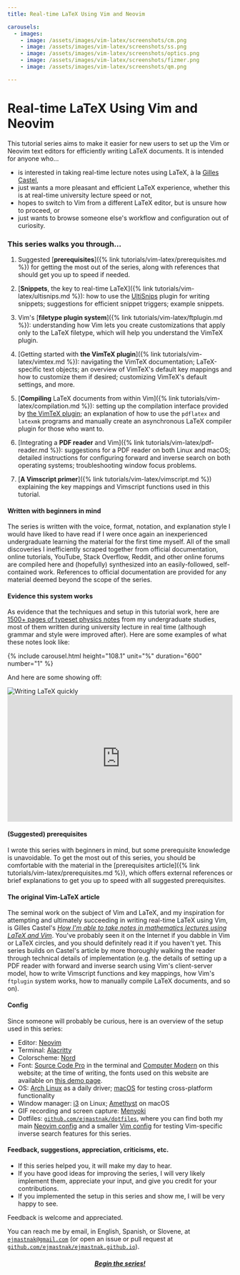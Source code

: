 ```yaml
---
title: Real-time LaTeX Using Vim and Neovim

carousels:
  - images: 
    - image: /assets/images/vim-latex/screenshots/cm.png
    - image: /assets/images/vim-latex/screenshots/ss.png
    - image: /assets/images/vim-latex/screenshots/optics.png
    - image: /assets/images/vim-latex/screenshots/fizmer.png
    - image: /assets/images/vim-latex/screenshots/qm.png

---
```

# Real-time LaTeX Using Vim and Neovim

This tutorial series aims to make it easier for new users to set up the Vim or Neovim text editors for efficiently writing LaTeX documents.
It is intended for anyone who...

- is interested in taking real-time lecture notes using LaTeX, à la [Gilles Castel](https://castel.dev/),
- just wants a more pleasant and efficient LaTeX experience, whether this is at real-time university lecture speed or not,
- hopes to switch to Vim from a different LaTeX editor, but is unsure how to proceed, or
- just wants to browse someone else's workflow and configuration out of curiosity.

### This series walks you through...
1. Suggested [**prerequisites**]({% link tutorials/vim-latex/prerequisites.md %}) for getting the most out of the series, along with references that should get you up to speed if needed.

1. [**Snippets**, the key to real-time LaTeX]({% link tutorials/vim-latex/ultisnips.md %}): how to use the [UltiSnips](https://github.com/SirVer/ultisnips) plugin for writing snippets; suggestions for efficient snippet triggers; example snippets.

1. Vim's [**filetype plugin system**]({% link tutorials/vim-latex/ftplugin.md %}): understanding how Vim lets you create customizations that apply only to the LaTeX filetype, which will help you understand the VimTeX plugin.

1. [Getting started with **the VimTeX plugin**]({% link tutorials/vim-latex/vimtex.md %}): navigating the VimTeX documentation;
   LaTeX-specific text objects;
   an overview of VimTeX's default key mappings and how to customize them if desired;
   customizing VimTeX's default settings, and more.

1. [**Compiling** LaTeX documents from within Vim]({% link tutorials/vim-latex/compilation.md %}): setting up the compilation interface provided by [the VimTeX plugin](https://github.com/lervag/vimtex);
   an explanation of how to use the `pdflatex` and `latexmk` programs and manually create an asynchronous LaTeX compiler plugin for those who want to.

1. [Integrating a **PDF reader** and Vim]({% link tutorials/vim-latex/pdf-reader.md %}): suggestions for a PDF reader on both Linux and macOS; detailed instructions for configuring forward and inverse search on both operating systems; troubleshooting window focus problems.

1. [**A Vimscript primer**]({% link tutorials/vim-latex/vimscript.md %}) explaining the key mappings and Vimscript functions used in this tutorial.

#### Written with beginners in mind
The series is written with the voice, format, notation, and explanation style I would have liked to have read if I were once again an inexperienced undergraduate learning the material for the first time myself.
All of the small discoveries I inefficiently scraped together from official documentation, online tutorials, YouTube, Stack Overflow, Reddit, and other online forums are compiled here and (hopefully) synthesized into an easily-followed, self-contained work.
References to official documentation are provided for any material deemed beyond the scope of the series.

#### Evidence this system works
As evidence that the techniques and setup in this tutorial work, here are [1500+ pages of typeset physics notes](https://ejmastnak.github.io/fmf.html) from my undergraduate studies, most of them written during university lecture in real time (although grammar and style were improved after).
Here are some examples of what these notes look like:

{% include carousel.html height="108.1" unit="%" duration="600" number="1" %}

And here are some showing off:

<image src="/assets/images/vim-latex/show-off/gauss.gif" alt="Writing LaTeX quickly" />

<div>
  <div style="position:relative;padding-top:56.25%;">
  <iframe src="https://www.youtube.com/embed/a7gpx0h-BuU" title="Fast LaTeX" frameborder="0" allowfullscreen
  style="position:absolute;top:0;left:0;width:100%;height:100%;"></iframe>
  </div>
</div>

#### (Suggested) prerequisites
I wrote this series with beginners in mind, but some prerequisite knowledge is unavoidable.
To get the most out of this series, you should be comfortable with the material in the [prerequisites article]({% link tutorials/vim-latex/prerequisites.md %}), which offers external references or brief explanations to get you up to speed with all suggested prerequisites.

#### The original Vim-LaTeX article
The seminal work on the subject of Vim and LaTeX, and my inspiration for attempting and ultimately succeeding in writing real-time LaTeX using Vim, is Gilles Castel's [*How I'm able to take notes in mathematics lectures using LaTeX and Vim*](https://castel.dev/post/lecture-notes-1/).
You've probably seen it on the Internet if you dabble in Vim or LaTeX circles, and you should definitely read it if you haven't yet.
This series builds on Castel's article by more thoroughly walking the reader through technical details of implementation (e.g. the details of setting up a PDF reader with forward and inverse search using Vim's client-server model, how to write Vimscript functions and key mappings, how Vim's `ftplugin` system works, how to manually compile LaTeX documents, and so on).

#### Config
Since someone will probably be curious, here is an overview of the setup used in this series:
- Editor: [Neovim](https://neovim.io/)
- Terminal: [Alacritty](https://alacritty.org/)
- Colorscheme: [Nord](https://www.nordtheme.com/)
- Font: [Source Code Pro](https://github.com/adobe-fonts/source-code-pro) in the terminal and [Computer Modern](https://www.tug.org/FontCatalogue/computermodern/) on this website; at the time of writing, the fonts used on this website are available on [this demo page](https://www.checkmyworking.com/cm-web-fonts/).
- OS: [Arch Linux](https://archlinux.org/) as a daily driver; [macOS](https://www.apple.com/macos/) for testing cross-platform functionality
- Window manager: [i3](https://i3wm.org/) on Linux; [Amethyst](https://ianyh.com/amethyst/) on macOS
- GIF recording and screen capture: [Menyoki](https://github.com/orhun/menyoki)
- Dotfiles: [`github.com/ejmastnak/dotfiles`](https://github.com/ejmastnak/dotfiles), where you can find both my main [Neovim config](https://github.com/ejmastnak/dotfiles/tree/main/config/nvim) and a smaller [Vim config](https://github.com/ejmastnak/dotfiles/tree/main/config/nvim) for testing Vim-specific inverse search features for this series.

#### Feedback, suggestions, appreciation, criticisms, etc.
- If this series helped you, it will make my day to hear.
- If you have good ideas for improving the series, I will very likely implement them, appreciate your input, and give you credit for your contributions.
- If you implemented the setup in this series and show me, I will be very happy to see.

Feedback is welcome and appreciated.

You can reach me by email, in English, Spanish, or Slovene, at [`ejmastnak@gmail.com`](mailto:ejmastnak@gmail.com) (or open an issue or pull request at [`github.com/ejmastnak/ejmastnak.github.io`](https://github.com/ejmastnak/ejmastnak.github.io)).

<div style="margin-top: 1.5em">
<p style="text-align: center"><a href="/tutorials/vim-latex/prerequisites.html"><strong><em>Begin the series!</em></strong></a></p>
</div>

